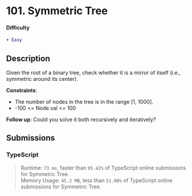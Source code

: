 # 101. Symmetric Tree

#### Difficulty

```diff
+ Easy
```

## Description

Given the root of a binary tree, check whether it is a mirror of itself (i.e., symmetric around its center).

**Constraints**:

- The number of nodes in the tree is in the range [1, 1000].
- -100 <= Node.val <= 100

**Follow up**: Could you solve it both recursively and iteratively?

## Submissions

### TypeScript

> Runtime: `73 ms`, faster than `95.42%` of TypeScript online submissions for Symmetric Tree.  
> Memory Usage: `45.2 MB`, less than `51.08%` of TypeScript online submissions for Symmetric Tree.
